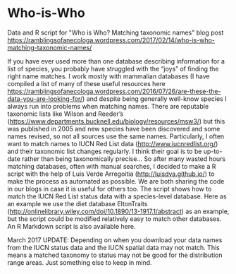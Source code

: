 # Who-is-Who
Data and R script for "Who is Who? Matching taxonomic names" blog post https://ramblingsofanecologa.wordpress.com/2017/02/14/who-is-who-matching-taxonomic-names/

If you have ever used more than one database describing information for a list of species, you probably have struggled with the “joys” of finding the right name matches. I work mostly with mammalian databases (I have compiled a list of many of these useful resources here https://ramblingsofanecologa.wordpress.com/2016/07/26/are-these-the-data-you-are-looking-for/) and despite being generally well-know species I always run into problems when matching names. There are reputable taxonomic lists like Wilson and Reeder’s (https://www.departments.bucknell.edu/biology/resources/msw3/) but this was published in 2005 and new species have been discovered and some names revised, so not all sources use the same names. Particularly, I often want to match names to IUCN Red List data (http://www.iucnredlist.org/) and their taxonomic list changes regularly. I think their goal is to be up-to-date rather than being taxonomically precise… So after many wasted hours matching databases, often with manual searches, I decided to make a R script with the help of Luis Verde Arregoitia (http://luisdva.github.io/) to make the process as automated as possible. We are both sharing the code in our blogs in case it is useful for others too.
The script shows how to match the IUCN Red List status data with a species-level database. Here as an example we use the diet database EltonTraits (http://onlinelibrary.wiley.com/doi/10.1890/13-1917.1/abstract) as an example, but the script could be modified relatively easy to match other databases. An R Markdown script is also available here.

March 2017 UPDATE: Depending on when you download your data names  from the IUCN status data and the IUCN spatial data may not match. This means a matched taxonomy to status may not be good for the distribution range areas. Just something else to keep in mind.
